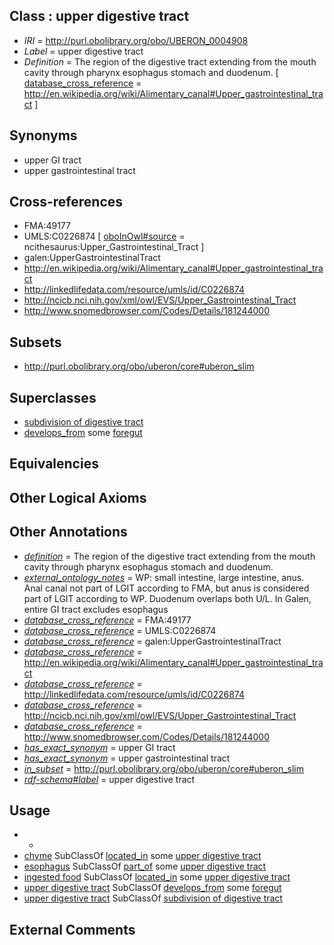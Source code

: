 
## Class : upper digestive tract

 * *IRI* = http://purl.obolibrary.org/obo/UBERON_0004908
 * *Label* = upper digestive tract
 * *Definition* = The region of the digestive tract extending from the mouth cavity through pharynx esophagus stomach and duodenum. [ [database_cross_reference](../../ef/oboInOwl#hasDbXref.md) = http://en.wikipedia.org/wiki/Alimentary_canal#Upper_gastrointestinal_tract ]

## Synonyms

 * upper GI tract
 * upper gastrointestinal tract

## Cross-references

 * FMA:49177
 * UMLS:C0226874 [ [oboInOwl#source](../../ce/oboInOwl#source.md) = ncithesaurus:Upper_Gastrointestinal_Tract ]
 * galen:UpperGastrointestinalTract
 * http://en.wikipedia.org/wiki/Alimentary_canal#Upper_gastrointestinal_tract
 * http://linkedlifedata.com/resource/umls/id/C0226874
 * http://ncicb.nci.nih.gov/xml/owl/EVS/Upper_Gastrointestinal_Tract
 * http://www.snomedbrowser.com/Codes/Details/181244000

## Subsets

 * http://purl.obolibrary.org/obo/uberon/core#uberon_slim

## Superclasses

 * [subdivision of digestive tract](../../UBERON/21/UBERON_0004921.md)
 * [develops_from](../../RO/02/RO_0002202.md) some [foregut](../../UBERON/41/UBERON_0001041.md)

## Equivalencies


## Other Logical Axioms


## Other Annotations

 * *[definition](../../IAO/15/IAO_0000115.md)* = The region of the digestive tract extending from the mouth cavity through pharynx esophagus stomach and duodenum.
 * *[external_ontology_notes](../../UBPROP/12/UBPROP_0000012.md)* = WP: small intestine, large intestine, anus. Anal canal not part of LGIT according to FMA, but anus is considered part of LGIT according to WP. Duodenum overlaps both U/L. In Galen, entire GI tract excludes esophagus
 * *[database_cross_reference](../../ef/oboInOwl#hasDbXref.md)* = FMA:49177
 * *[database_cross_reference](../../ef/oboInOwl#hasDbXref.md)* = UMLS:C0226874
 * *[database_cross_reference](../../ef/oboInOwl#hasDbXref.md)* = galen:UpperGastrointestinalTract
 * *[database_cross_reference](../../ef/oboInOwl#hasDbXref.md)* = http://en.wikipedia.org/wiki/Alimentary_canal#Upper_gastrointestinal_tract
 * *[database_cross_reference](../../ef/oboInOwl#hasDbXref.md)* = http://linkedlifedata.com/resource/umls/id/C0226874
 * *[database_cross_reference](../../ef/oboInOwl#hasDbXref.md)* = http://ncicb.nci.nih.gov/xml/owl/EVS/Upper_Gastrointestinal_Tract
 * *[database_cross_reference](../../ef/oboInOwl#hasDbXref.md)* = http://www.snomedbrowser.com/Codes/Details/181244000
 * *[has_exact_synonym](../../ym/oboInOwl#hasExactSynonym.md)* = upper GI tract
 * *[has_exact_synonym](../../ym/oboInOwl#hasExactSynonym.md)* = upper gastrointestinal tract
 * *[in_subset](../../et/oboInOwl#inSubset.md)* = http://purl.obolibrary.org/obo/uberon/core#uberon_slim
 * *[rdf-schema#label](../../el/rdf-schema#label.md)* = upper digestive tract

## Usage

 * -
 * [chyme](../../UBERON/10/UBERON_0000910.md) SubClassOf [located_in](../../RO/25/RO_0001025.md) some [upper digestive tract](../../UBERON/08/UBERON_0004908.md)
 * [esophagus](../../UBERON/43/UBERON_0001043.md) SubClassOf [part_of](../../BFO/50/BFO_0000050.md) some [upper digestive tract](../../UBERON/08/UBERON_0004908.md)
 * [ingested food](../../UBERON/12/UBERON_0012112.md) SubClassOf [located_in](../../RO/25/RO_0001025.md) some [upper digestive tract](../../UBERON/08/UBERON_0004908.md)
 * [upper digestive tract](../../UBERON/08/UBERON_0004908.md) SubClassOf [develops_from](../../RO/02/RO_0002202.md) some [foregut](../../UBERON/41/UBERON_0001041.md)
 * [upper digestive tract](../../UBERON/08/UBERON_0004908.md) SubClassOf [subdivision of digestive tract](../../UBERON/21/UBERON_0004921.md)

## External Comments

